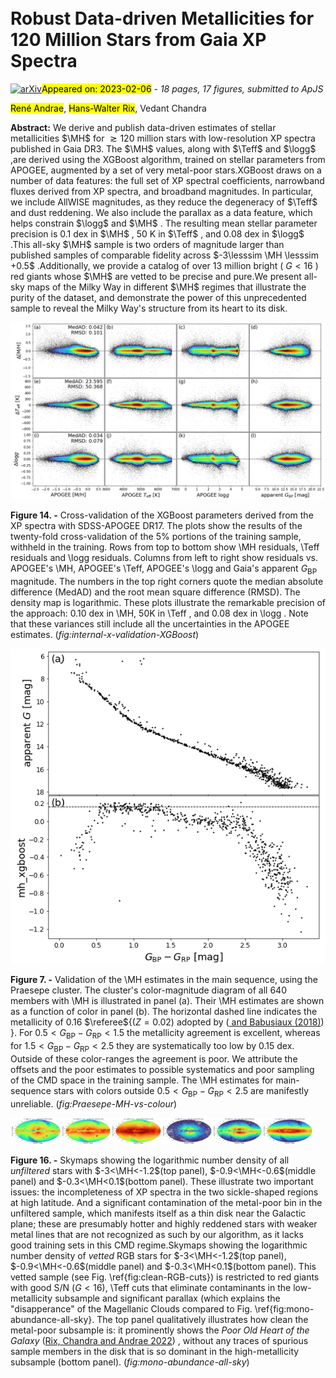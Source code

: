 <div class="macros" style="visibility:hidden;">
$\newcommand{\ensuremath}{}$
$\newcommand{\xspace}{}$
$\newcommand{\object}[1]{\texttt{#1}}$
$\newcommand{\farcs}{{.}''}$
$\newcommand{\farcm}{{.}'}$
$\newcommand{\arcsec}{''}$
$\newcommand{\arcmin}{'}$
$\newcommand{\ion}[2]{#1#2}$
$\newcommand{\textsc}[1]{\textrm{#1}}$
$\newcommand{\hl}[1]{\textrm{#1}}$
$\newcommand{\footnote}[1]{}$
$\newcommand{\vdag}{(v)^\dagger}$
$\newcommand$
$\newcommand$
$\newcommand$
$\newcommand$
$\newcommand$
$\newcommand$
$\newcommand{\referee}[1]{#1}$</div>

<div class="macros" style="visibility:hidden;">
$\newcommand{\ensuremath}{}$
$\newcommand{\xspace}{}$
$\newcommand{\object}[1]{\texttt{#1}}$
$\newcommand{\farcs}{{.}''}$
$\newcommand{\farcm}{{.}'}$
$\newcommand{\arcsec}{''}$
$\newcommand{\arcmin}{'}$
$\newcommand{\ion}[2]{#1#2}$
$\newcommand{\textsc}[1]{\textrm{#1}}$
$\newcommand{\hl}[1]{\textrm{#1}}$
$\newcommand{\footnote}[1]{}$
$\newcommand{\vdag}{(v)^\dagger}$
$\newcommand$
$\newcommand$
$\newcommand$
$\newcommand$
$\newcommand$
$\newcommand$
$\newcommand{\referee}[1]{#1}$</div>



<div id="title">

# Robust Data-driven Metallicities for 120 Million Stars from Gaia XP Spectra

</div>
<div id="comments">

[![arXiv](https://img.shields.io/badge/arXiv-2302.02611-b31b1b.svg)](https://arxiv.org/abs/2302.02611)<mark>Appeared on: 2023-02-06</mark> - _18 pages, 17 figures, submitted to ApJS_

</div>
<div id="authors">

<mark>René Andrae</mark>, <mark>Hans-Walter Rix</mark>, Vedant Chandra

</div>
<div id="abstract">

**Abstract:** We derive and publish data-driven estimates of stellar metallicities $\MH$ for $\gtrsim 120$ million stars with low-resolution XP spectra published in Gaia DR3. The $\MH$ values, along with $\Teff$ and $\logg$ ,are derived using the XGBoost algorithm, trained on stellar parameters from APOGEE, augmented by a set of very metal-poor stars.XGBoost draws on a number of data features: the full set of XP spectral coefficients, narrowband fluxes derived from XP spectra, and broadband magnitudes.  In particular, we include AllWISE magnitudes, as they reduce the degeneracy of $\Teff$ and dust reddening.  We also include the parallax as a data feature, which helps constrain $\logg$ and $\MH$ . The resulting mean stellar parameter precision is 0.1 dex in $\MH$ , 50 K in $\Teff$ , and 0.08 dex in $\logg$ .This all-sky $\MH$ sample  is two orders of magnitude larger than published samples of comparable fidelity across $-3\lesssim \MH \lesssim +0.5$ .Additionally, we provide a catalog of over 13 million bright ( $G<16$ ) red giants whose $\MH$ are vetted to be precise and pure.We present all-sky maps of the Milky Way in different $\MH$ regimes that illustrate the purity of the dataset, and demonstrate the power of this unprecedented sample to reveal the Milky Way's structure from its heart to its disk.

</div>

<div id="div_fig1">

<img src="tmp_2302.02611/./internal-x-validation-XGBoost.png" alt="Fig14" width="100%"/>

**Figure 14. -** Cross-validation of the XGBoost parameters derived from the XP spectra with SDSS-APOGEE DR17. The plots show the results of the twenty-fold cross-validation of the 5\% portions of the training sample, withheld in the training. Rows from top to bottom show \MH residuals, \Teff residuals and \logg residuals. Columns from left to right show residuals vs. APOGEE's \MH, APOGEE's \Teff, APOGEE's \logg and Gaia's apparent $G_\textrm{BP}$ magnitude. The numbers in the top right corners quote the median absolute difference (MedAD) and the root mean square difference (RMSD). The density map is logarithmic. These plots illustrate the remarkable precision of the approach: 0.10 dex in \MH, 50K in \Teff , and 0.08 dex in \logg . Note that these variances still include all the uncertainties in the APOGEE estimates. (*fig:internal-x-validation-XGBoost*)

</div>
<div id="div_fig2">

<img src="tmp_2302.02611/./Praesepe-MH-vs-colour.png" alt="Fig7" width="100%"/>

**Figure 7. -** Validation of the \MH estimates in the main sequence, using the Praesepe cluster. The cluster's color-magnitude diagram of all 640 members with \MH is illustrated in panel (a). Their \MH estimates are shown as a function of color in panel (b). The horizontal dashed line indicates the metallicity of 0.16 $\referee${($Z=0.02$) adopted by  ([ and Babusiaux (2018)]()) }. For $0.5<G_\textrm{BP}-G_\textrm{RP}<1.5$ the metallicity agreement is excellent, whereas for $1.5<G_\textrm{BP}-G_\textrm{RP}<2.5$ they are systematically too low by 0.15 dex. Outside of these color-ranges the agreement is poor. We attribute the offsets and the poor estimates to possible systematics and poor sampling of the CMD space in the training sample. The \MH estimates for main-sequence stars with colors outside $0.5<G_\textrm{BP}-G_\textrm{RP}<2.5$ are manifestly unreliable. (*fig:Praesepe-MH-vs-colour*)

</div>
<div id="div_fig3">

<img src="tmp_2302.02611/./skymap-mh-slice-A.png" alt="Fig16.1" width="16%"/><img src="tmp_2302.02611/./skymap-mh-slice-B.png" alt="Fig16.2" width="16%"/><img src="tmp_2302.02611/./skymap-mh-slice-C.png" alt="Fig16.3" width="16%"/><img src="tmp_2302.02611/./skymap-vetted-mh-slice-A.png" alt="Fig16.4" width="16%"/><img src="tmp_2302.02611/./skymap-vetted-mh-slice-B.png" alt="Fig16.5" width="16%"/><img src="tmp_2302.02611/./skymap-vetted-mh-slice-C.png" alt="Fig16.6" width="16%"/>

**Figure 16. -** Skymaps showing the logarithmic number density of all *unfiltered* stars with $-3<\MH<-1.2$(top panel), $-0.9<\MH<-0.6$(middle panel) and $-0.3<\MH<0.1$(bottom panel). These illustrate two important issues: the incompleteness of XP spectra in the two sickle-shaped regions at high latitude. And a significant contamination of the metal-poor bin in the unfiltered sample, which manifests itself as a thin disk near the Galactic plane; these are presumably hotter and highly reddened stars with weaker metal lines that are not recognized as such by our algorithm, as it lacks good training sets in this CMD regime.Skymaps showing the logarithmic number density of *vetted* RGB stars for $-3<\MH<-1.2$(top panel), $-0.9<\MH<-0.6$(middle panel) and $-0.3<\MH<0.1$(bottom panel). This vetted sample (see Fig. \ref{fig:clean-RGB-cuts}) is restricted to red giants with good S/N ($G<16$), \Teff cuts that eliminate contaminants in the low-metallicity subsample and significant parallax (which explains the "disapperance" of the Magellanic Clouds compared to Fig. \ref{fig:mono-abundance-all-sky}. The top panel qualitatively illustrates how clean the metal-poor subsample is: it prominently shows the *Poor Old Heart of the Galaxy* ([Rix, Chandra and Andrae 2022]()) , without any traces of spurious sample members in the disk that is so dominant in the high-metallicity subsample (bottom panel). (*fig:mono-abundance-all-sky*)

</div>